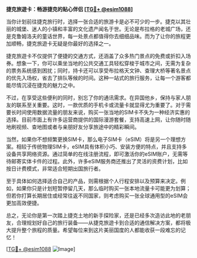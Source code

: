 **捷克旅遊卡：畅游捷克的贴心伴侣 [[TG💪+ @esim1088](https://t.me/s/esim1088)]**

当你计划前往捷克旅行时，选择一张合适的旅游卡是必不可少的一步。捷克以其壮丽的城堡、迷人的小镇和丰富的文化遗产闻名于世。无论是布拉格的老城广场，还是克鲁姆洛夫的童话世界，每一处景点都值得你去细细品味。而为了让你的旅程更加顺畅，捷克旅遊卡无疑是你最好的选择之一。

捷克旅遊卡不仅提供了便捷的交通方式，还涵盖了众多热门景点的免费或折扣入场券。想象一下，你可以乘坐当地的公共交通工具轻松穿梭于城市之间，无需为复杂的票务系统感到困扰；同时，持卡还可以享受布拉格天文钟、查理大桥等著名景点的优先入场权，省去了排队等候的时间。这种一站式的旅行服务，让每一个游客都能尽情沉浸在捷克的魅力之中。

不过，在享受这些便利的同时，别忘了你的通讯需求。在异国他乡，保持与家人朋友的联系至关重要。这时，一款优质的手机卡或流量卡就显得尤为重要了。对于需要长时间使用数据流量的朋友来说，购买一张当地的SIM卡不失为一种经济实惠的选择。目前市面上有许多运营商提供的国际漫游套餐，支持高速上网，让你随时随地刷视频、查地图或者与亲朋好友分享旅途中的精彩瞬间。

当然，如果你不想频繁更换SIM卡，那么电子SIM卡（eSIM）将是另一个理想方案。相较于传统物理SIM卡，eSIM具有体积小巧、安装方便的特点，并且支持多设备共享网络资源。通过简单的在线注册流程，即可激活你的eSIM账户，无需等待邮寄实体卡件的过程。此外，许多eSIM服务商还推出了灵活的资费计划，比如按日计费模式，非常适合短期出国旅行者。

至于具体如何选择适合自己的产品，则需根据个人行程安排以及预算来决定。例如，如果你只是计划短暂停留几天，那么临时购买一张本地流量卡可能更为划算；但若你打算长期居住或经常往返不同国家，则考虑购买一张全球通用型的eSIM会更加高效便捷。

总之，无论你是第一次踏上捷克土地的新手探险家，还是已经多次造访此地的老朋友，合理规划好自己的旅行装备——从捷克旅遊卡到合适的通信解决方案，都将极大提升整个旅程的质量。希望每位来到这片美丽国度的人都能收获一段难忘的记忆！

[[TG💪+ @esim1088](https://t.me/s/esim1088) ![Image](https://i.postimg.cc/4NQfJmqS/Snipaste-2025-05-13-00-14-12.png)]